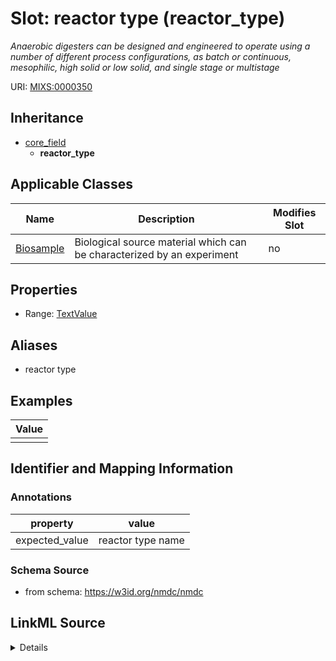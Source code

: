 # Slot: reactor type (reactor_type)


_Anaerobic digesters can be designed and engineered to operate using a number of different process configurations, as batch or continuous, mesophilic, high solid or low solid, and single stage or multistage_



URI: [MIXS:0000350](https://w3id.org/mixs/0000350)




## Inheritance

* [core_field](core_field.md)
    * **reactor_type**





## Applicable Classes

| Name | Description | Modifies Slot |
| --- | --- | --- |
[Biosample](Biosample.md) | Biological source material which can be characterized by an experiment |  no  |







## Properties

* Range: [TextValue](TextValue.md)



## Aliases


* reactor type




## Examples

| Value |
| --- |
|  |

## Identifier and Mapping Information





### Annotations

| property | value |
| --- | --- |
| expected_value | reactor type name || occurrence | 1 |



### Schema Source


* from schema: https://w3id.org/nmdc/nmdc




## LinkML Source

<details>
```yaml
name: reactor_type
annotations:
  expected_value:
    tag: expected_value
    value: reactor type name
  occurrence:
    tag: occurrence
    value: '1'
description: Anaerobic digesters can be designed and engineered to operate using a
  number of different process configurations, as batch or continuous, mesophilic,
  high solid or low solid, and single stage or multistage
title: reactor type
examples:
- value: ''
from_schema: https://w3id.org/nmdc/nmdc
aliases:
- reactor type
rank: 1000
is_a: core field
string_serialization: '{text}'
slot_uri: MIXS:0000350
multivalued: false
alias: reactor_type
domain_of:
- Biosample
range: TextValue

```
</details>